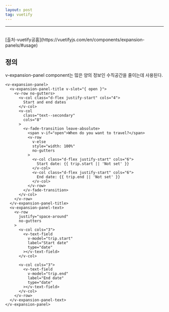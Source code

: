 ```yaml
---
layout: post
tag: vuetify
---
```

***
<br>
[출처-vuetify공홈](https://vuetifyjs.com/en/components/expansion-panels/#usage)
<br>

## 정의

v-expansion-panel component는 많은 양의 정보인 수직공간을 줄이는데 사용된다.

    <v-expansion-panel>
      <v-expansion-panel-title v-slot="{ open }">
        <v-row no-gutters>
          <v-col class="d-flex justify-start" cols="4">
            Start and end dates
          </v-col>
          <v-col
            class="text--secondary"
            cols="8"
          >
            <v-fade-transition leave-absolute>
              <span v-if="open">When do you want to travel?</span>
              <v-row
                v-else
                style="width: 100%"
                no-gutters
              >
                <v-col class="d-flex justify-start" cols="6">
                  Start date: {{ trip.start || 'Not set' }}
                </v-col>
                <v-col class="d-flex justify-start" cols="6">
                  End date: {{ trip.end || 'Not set' }}
                </v-col>
              </v-row>
            </v-fade-transition>
          </v-col>
        </v-row>
      </v-expansion-panel-title>
      <v-expansion-panel-text>
        <v-row
          justify="space-around"
          no-gutters
        >
          <v-col cols="3">
            <v-text-field
              v-model="trip.start"
              label="Start date"
              type="date"
            ></v-text-field>
          </v-col>

          <v-col cols="3">
            <v-text-field
              v-model="trip.end"
              label="End date"
              type="date"
            ></v-text-field>
          </v-col>
        </v-row>
      </v-expansion-panel-text>
    </v-expansion-panel>